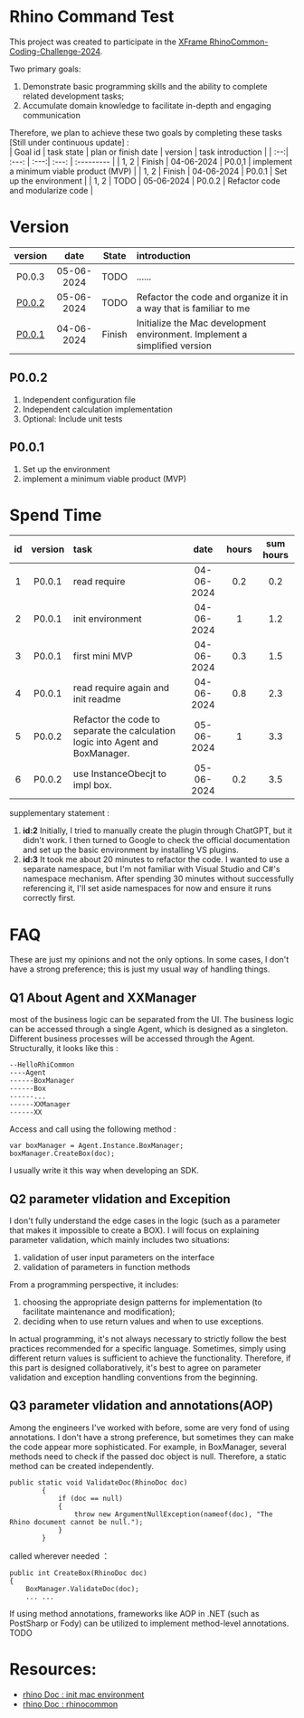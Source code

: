 ﻿
# Rhino Command Test

This project was created to participate in the [XFrame RhinoCommon-Coding-Challenge-2024](https://github.com/X-Frame/RhinoCommon-Coding-Challenge-2024).

Two primary goals:
1. Demonstrate basic programming skills and the ability to complete related development tasks;
2. Accumulate domain knowledge to facilitate in-depth and engaging communication  

Therefore, we plan to achieve these two goals by completing these tasks [Still under continuous update] :  
| Goal id | task state | plan or finish date | version | task introduction |
| :--:| :---: | :---:| :---: | :--------- |
| 1, 2 | Finish | 04-06-2024 | P0.0,1 | implement a minimum viable product (MVP) |
| 1, 2 | Finish | 04-06-2024 | P0.0.1 | Set up the environment  |
| 1, 2 | TODO   | 05-06-2024 | P0.0.2 | Refactor code and modularize code |


# Version  
| version | date | State | introduction |
| :--:| :---: | :---: | :----- |
| P0.0.3 | 05-06-2024 | TODO   | ...... |
| [P0.0.2](#p0-0-2) | 05-06-2024 | TODO   | Refactor the code and organize it in a way that is familiar to me |
| [P0.0.1](#p0-0-1) | 04-06-2024 | Finish | Initialize the Mac development environment. Implement a simplified version |

## P0.0.2
1. Independent configuration file
2. Independent calculation implementation
3. Optional: Include unit tests

## P0.0.1  
1. Set up the environment
2. implement a minimum viable product (MVP)


# Spend Time  
| id | version |task | date | hours | sum hours |
| :--:| :--: | :------ | :---:| :---: | :---: |
| 1 | P0.0.1 | read require | 04-06-2024 | 0.2 | 0.2 |
| 2 | P0.0.1 | init environment | 04-06-2024 | 1 | 1.2  |
| 3 | P0.0.1 | first mini MVP | 04-06-2024 | 0.3 | 1.5  |
| 4 | P0.0.1 | read require again and init readme   | 04-06-2024 | 0.8 | 2.3 |
| 5 | P0.0.2 | Refactor the code to separate the calculation logic into Agent and BoxManager. | 05-06-2024 | 1 | 3.3  |
| 6 | P0.0.2 | use InstanceObecjt to impl box. | 05-06-2024 | 0.2 | 3.5  |

supplementary statement :
1. **id:2** Initially, I tried to manually create the plugin through ChatGPT, but it didn't work. I then turned to Google to check the official documentation and set up the basic environment by installing VS plugins.
2. **id:3** It took me about 20 minutes to refactor the code. I wanted to use a separate namespace, but I'm not familiar with Visual Studio and C#'s namespace mechanism. After spending 30 minutes without successfully referencing it, I'll set aside namespaces for now and ensure it runs correctly first.


# FAQ  
These are just my opinions and not the only options. In some cases, I don't have a strong preference; this is just my usual way of handling things.

## Q1 About Agent and XXManager
most of the business logic can be separated from the UI. The business logic can be accessed through a single Agent, which is designed as a singleton. Different business processes will be accessed through the Agent.
Structurally, it looks like this :  
```
--HelloRhiCommon
----Agent
------BoxManager
------Box
------...
------XXManager
------XX
```
Access and call using the following method :
```
var boxManager = Agent.Instance.BoxManager;
boxManager.CreateBox(doc);
```
I usually write it this way when developing an SDK.

## Q2 parameter vlidation and Excepition
I don't fully understand the edge cases in the logic (such as a parameter that makes it impossible to create a BOX). I will focus on explaining parameter validation, which mainly includes two situations:
1. validation of user input parameters on the interface
2. validation of parameters in function methods

From a programming perspective, it includes:
1. choosing the appropriate design patterns for implementation (to facilitate maintenance and modification);
2. deciding when to use return values and when to use exceptions.

In actual programming, it's not always necessary to strictly follow the best practices recommended for a specific language. Sometimes, simply using different return values is sufficient to achieve the functionality. Therefore, if this part is designed collaboratively, it's best to agree on parameter validation and exception handling conventions from the beginning.

## Q3 parameter vlidation and annotations(AOP)
Among the engineers I've worked with before, some are very fond of using annotations. I don't have a strong preference, but sometimes they can make the code appear more sophisticated.
For example, in BoxManager, several methods need to check if the passed doc object is null.
Therefore, a static method can be created independently.   
```
public static void ValidateDoc(RhinoDoc doc)
        {
            if (doc == null)
            {
                throw new ArgumentNullException(nameof(doc), "The Rhino document cannot be null.");
            }
        }
```
called wherever needed ： 
```
public int CreateBox(RhinoDoc doc)
{
    BoxManager.ValidateDoc(doc);
    ... ...

```

If using method annotations, frameworks like AOP in .NET (such as PostSharp or Fody) can be utilized to implement method-level annotations.
TODO



# Resources:
* [rhino Doc : init mac environment](https://developer.rhino3d.com/guides/rhinocommon/your-first-plugin-mac/)
* [rhino Doc : rhinocommon](https://developer.rhino3d.com/samples/#rhinocommon)
